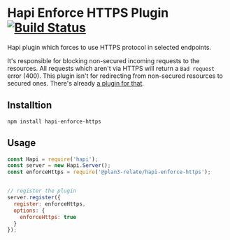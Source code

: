 # Hapi Enforce HTTPS Plugin [![Build Status](https://travis-ci.org/plan3/hapi-enforce-https.svg?branch=master)](https://travis-ci.org/plan3/hapi-enforce-https)

Hapi plugin which forces to use HTTPS protocol in selected endpoints.

It's responsible for blocking non-secured incoming requests to the resources.
All requests which aren't via HTTPS will return a `Bad request` error (400).
This plugin isn't for redirecting from non-secured resources to secured ones.
There's already [a plugin for that](https://www.npmjs.com/package/hapi-require-https).


## Installtion

`npm install hapi-enforce-https`


## Usage

```js
const Hapi = require('hapi');
const server = new Hapi.Server();
const enforceHttps = require('@plan3-relate/hapi-enforce-https');


// register the plugin 
server.register({
  register: enforceHttps,
  options: {
    enforceHttps: true
  }
});
```
